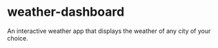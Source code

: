 # weather-dashboard
An interactive weather app that displays the weather of any city of your choice.
